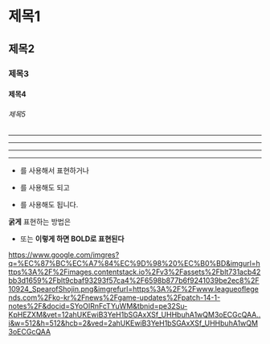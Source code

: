 # 제목1
## 제목2
### 제목3
#### 제목4
###### 제목5

---

***

- - -

* * *

+ 를 사용해서 표현하거나
- 를 사용해도 되고
* 를 사용해도 됩니다.

**굵게** 표현하는 방법은 
+ 또는 __이렇게 하면 BOLD로 표현된다__


https://www.google.com/imgres?q=%EC%87%BC%EC%A7%84%EC%9D%98%20%EC%B0%BD&imgurl=https%3A%2F%2Fimages.contentstack.io%2Fv3%2Fassets%2Fblt731acb42bb3d1659%2Fblt9cbaf93293f57ca4%2F6598b877b6f9241039be2ec8%2F10924_SpearofShojin.png&imgrefurl=https%3A%2F%2Fwww.leagueoflegends.com%2Fko-kr%2Fnews%2Fgame-updates%2Fpatch-14-1-notes%2F&docid=SYoOIRnFcTYuWM&tbnid=pe32Su-KpHEZXM&vet=12ahUKEwiB3YeH1bSGAxXSf_UHHbuhA1wQM3oECGcQAA..i&w=512&h=512&hcb=2&ved=2ahUKEwiB3YeH1bSGAxXSf_UHHbuhA1wQM3oECGcQAA
